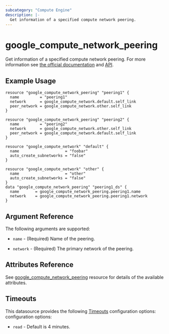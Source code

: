 ```yaml
---
subcategory: "Compute Engine"
description: |-
  Get information of a specified compute network peering.
---
```


# google\_compute\_network\_peering

Get information of a specified compute network peering. For more information see
[the official documentation](https://cloud.google.com/compute/docs/vpc/vpc-peering)
and
[API](https://cloud.google.com/compute/docs/reference/latest/networks).

## Example Usage

```hcl
resource "google_compute_network_peering" "peering1" {
  name         = "peering1"
  network      = google_compute_network.default.self_link
  peer_network = google_compute_network.other.self_link
}

resource "google_compute_network_peering" "peering2" {
  name         = "peering2"
  network      = google_compute_network.other.self_link
  peer_network = google_compute_network.default.self_link
}

resource "google_compute_network" "default" {
  name                    = "foobar"
  auto_create_subnetworks = "false"
}

resource "google_compute_network" "other" {
  name                    = "other"
  auto_create_subnetworks = "false"
}
data "google_compute_network_peering" "peering1_ds" {
  name       = google_compute_network_peering.peering1.name
  network    = google_compute_network_peering.peering1.network
}
```

## Argument Reference

The following arguments are supported:

* `name` - (Required) Name of the peering.

* `network` - (Required) The primary network of the peering.

## Attributes Reference

See [google_compute_network_peering](https://registry.terraform.io/providers/hashicorp/google/latest/docs/resources/compute_network_peering#argument-reference) resource for details of the available attributes.

## Timeouts

This datasource provides the following
[Timeouts](https://developer.hashicorp.com/terraform/plugin/sdkv2/resources/retries-and-customizable-timeouts) configuration options: configuration options:

- `read` - Default is 4 minutes.
